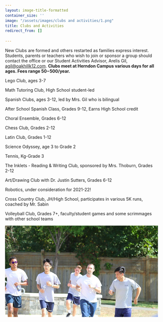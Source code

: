 ```yaml
---
layout: image-title-formatted
container_size: ''
image: "/assets/images/clubs and activities/1.png"
title: Clubs and Activities
redirect_from: []

---
```

New Clubs are formed and others restarted as families express interest. Students, parents or teachers who wish to join or sponsor a group should contact the office or our Student Activities Advisor, Arelis Gil, agil@oakhillk12.com. **Clubs meet at Herndon Campus various days for all ages. Fees range $50-$500/year.**

Lego Club, ages 3-7

Math Tutoring Club, High School student-led

Spanish Clubs, ages 3-12, led by Mrs. Gil who is bilingual

After School Spanish Class, Grades 9-12, Earns High School credit

Choral Ensemble, Grades 6-12

Chess Club, Grades 2-12

Latin Club, Grades 1-12

Science Odyssey, age 3 to Grade 2

Tennis, Kg-Grade 3

The Inklets - Reading & Writing Club, sponsored by Mrs. Thoburn, Grades 2-12

Art/Drawing Club with Dr. Justin Sutters, Grades 6-12

Robotics, under consideration for 2021-22!

Cross Country Club, JH/High School, participates in various 5K runs, coached by Mr. Sabin

Volleyball Club, Grades 7+, faculty/student games and some scrimmages with other school teams

![](/assets/images/athletics/1.png)